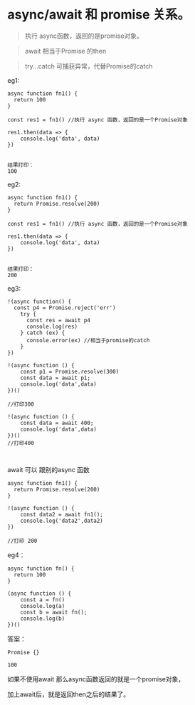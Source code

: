 # async/await 和 promise 关系。

> 执行 async函数，返回的是promise对象。

> await 相当于Promise 的then

> try...catch 可捕获异常，代替Promise的catch


eg1:

```
async function fn1() {
  return 100
}

const res1 = fn1() //执行 async 函数，返回的是一个Promise对象

res1.then(data => {
    console.log('data', data)
})


结果打印：
100
```




eg2:
```
async function fn1() {
  return Promise.resolve(200)
}

const res1 = fn1() //执行 async 函数，返回的是一个Promise对象

res1.then(data => {
    console.log('data', data)
})


结果打印：
200
```

eg3:
```
!(async function() {
  const p4 = Promise.reject('err')
    try {
      const res = await p4
      console.log(res)
    } catch (ex) {
      console.error(ex) //相当于promise的catch
    }
})

```

```
!(async function () {
    const p1 = Promise.resolve(300)
    const data = await p1;
    console.log('data',data)
})()

//打印300

!(async function () {
    const data = await 400;
    console.log('data',data)
})()
//打印400



```

await 可以 跟别的async 函数

```
async function fn1() {
  return Promise.resolve(200)
}

!(async function () {
    const data2 = await fn1();
    console.log('data2',data2)
})

//打印 200
```


eg4：
```
async function fn() {
  return 100
}

(async function () {
    const a = fn()
    console.log(a)
    const b = await fn();
    console.log(b)
})()

```


答案：
```
Promise {}

100

```



如果不使用await  那么async函数返回的就是一个promise对象，

加上await后，就是返回then之后的结果了。
